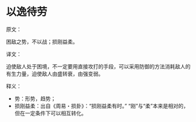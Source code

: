 # 以逸待劳

原文：

困敌之势，不以战；损刚益柔。

译文：

迫使敌人处于困境，不一定要用直接攻打的手段，可以采用防御的方法消耗敌人的有生力量，迫使敌人由盛转衰，由强变弱。

释义：

- 势：形势，趋势；
- 损刚益柔：出自《周易・损卦》：“损刚益柔有时。” “刚”与“柔”本来是相对的，但在一定条件下可以相互转化。